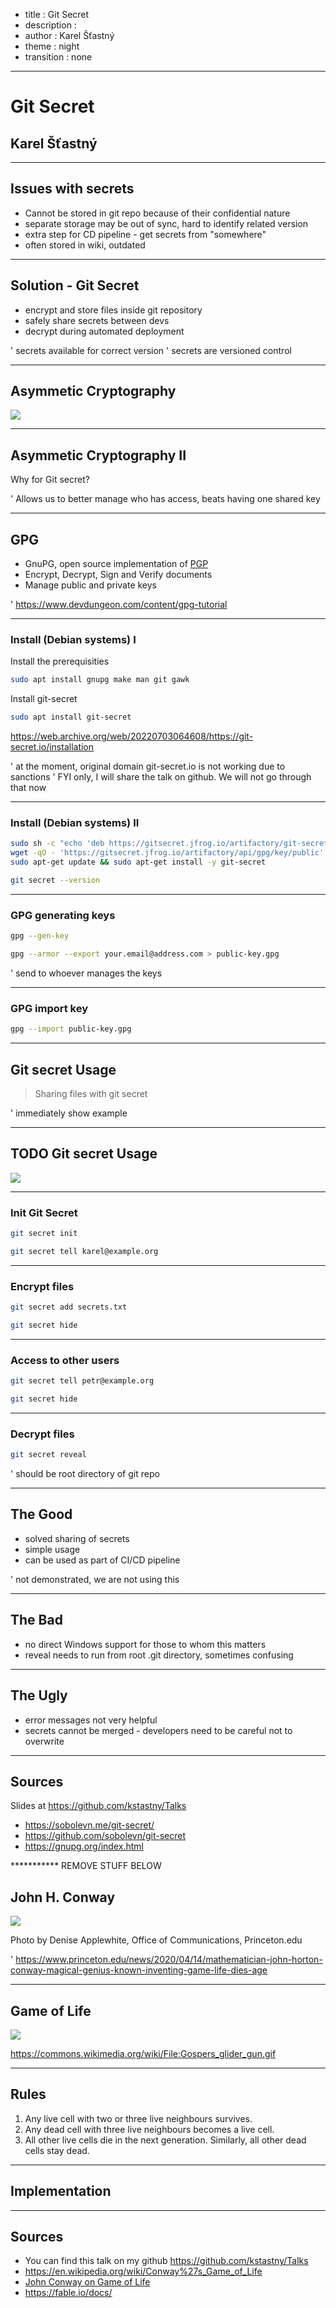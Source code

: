 ﻿- title : Git Secret
- description : 
- author : Karel Šťastný
- theme : night 
- transition : none

***

# Git Secret

## Karel Šťastný

***

## Issues with secrets

- Cannot be stored in git repo because of their confidential nature
- separate storage may be out of sync, hard to identify related version
- extra step for CD pipeline - get secrets from "somewhere"
- often stored in wiki, outdated

***  

## Solution - Git Secret

- encrypt and store files inside git repository
- safely share secrets between devs
- decrypt during automated deployment

' secrets available for correct version
' secrets are versioned control

***

## Asymmetic Cryptography

![](images/asymmetric-encryption.png)

***

## Asymmetic Cryptography II

Why for Git secret?

' Allows us to better manage who has access, beats having one shared key

***

## GPG

- GnuPG, open source implementation of [PGP](https://en.wikipedia.org/wiki/Pretty_Good_Privacy)
- Encrypt, Decrypt, Sign and Verify documents
- Manage public and private keys

' https://www.devdungeon.com/content/gpg-tutorial

***
### Install (Debian systems) I

Install the prerequisities

```bash
sudo apt install gnupg make man git gawk
```

Install git-secret

```bash
sudo apt install git-secret
```

https://web.archive.org/web/20220703064608/https://git-secret.io/installation

' at the moment, original domain git-secret.io is not working due to sanctions
' FYI only, I will share the talk on github. We will not go through that now

***

### Install (Debian systems) II

```bash
sudo sh -c "echo 'deb https://gitsecret.jfrog.io/artifactory/git-secret-deb git-secret main' >> /etc/apt/sources.list"
wget -qO - 'https://gitsecret.jfrog.io/artifactory/api/gpg/key/public' | sudo apt-key add -
sudo apt-get update && sudo apt-get install -y git-secret

git secret --version
```

***

### GPG generating keys

```bash
gpg --gen-key
```

```bash
gpg --armor --export your.email@address.com > public-key.gpg
```

' send to whoever manages the keys

***

### GPG import key

```bash
gpg --import public-key.gpg
```

***

## Git secret Usage


> Sharing files with git secret

' immediately show example

***
## TODO Git secret Usage

![](images/git-secret-overview.png)

***

### Init Git Secret

```bash
git secret init
```

```bash
git secret tell karel@example.org
```
***

### Encrypt files

```bash
git secret add secrets.txt
```

```bash
git secret hide
```

***

### Access to other users

```bash
git secret tell petr@example.org
```

```bash
git secret hide
```
***

### Decrypt files

```bash
git secret reveal
```

' should be root directory of git repo

***

## The Good

- solved sharing of secrets
- simple usage
- can be used as part of CI/CD pipeline

' not demonstrated, we are not using this

***

## The Bad

- no direct Windows support for those to whom this matters
- reveal needs to run from root .git directory, sometimes confusing


***

## The Ugly

- error messages not very helpful
- secrets cannot be merged - developers need to be careful not to overwrite

***

## Sources

Slides at https://github.com/kstastny/Talks

* https://sobolevn.me/git-secret/
* https://github.com/sobolevn/git-secret
* https://gnupg.org/index.html





*********** REMOVE STUFF BELOW
## John H. Conway

![](images/20090310_ConwayKochen_DJA_066-copy.jpg)

<p class="reference">Photo by
Denise Applewhite, Office of Communications, Princeton.edu</p>  

' https://www.princeton.edu/news/2020/04/14/mathematician-john-horton-conway-magical-genius-known-inventing-game-life-dies-age

***

## Game of Life

![](images/Gospers_glider_gun.gif)

<p class="reference"><a href="https://commons.wikimedia.org/wiki/File:Gospers_glider_gun.gif">https://commons.wikimedia.org/wiki/File:Gospers_glider_gun.gif</a></p>  

***

## Rules

 1. Any live cell with two or three live neighbours survives.
 1. Any dead cell with three live neighbours becomes a live cell.
 1. All other live cells die in the next generation. Similarly, all other dead cells stay dead.

***

## Implementation

***  

## Sources

* You can find this talk on my github https://github.com/kstastny/Talks
* https://en.wikipedia.org/wiki/Conway%27s_Game_of_Life
* [John Conway on Game of Life](https://www.youtube.com/watch?v=R9Plq-D1gEk)
* https://fable.io/docs/
